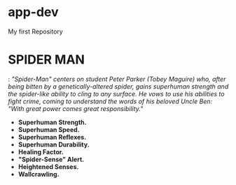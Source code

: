 # app-dev
My first Repository


# SPIDER MAN #
: *"Spider-Man" centers on student Peter Parker (Tobey Maguire) who, after being bitten by a genetically-altered spider, gains superhuman strength and the spider-like ability to cling to any surface. He vows to use his abilities to fight crime, coming to understand the words of his beloved Uncle Ben: "With great power comes great responsibility."*

- **Superhuman Strength.**
- **Superhuman Speed.**
- **Superhuman Reflexes.**
- **Superhuman Durability.**
- **Healing Factor.**
- **"Spider-Sense" Alert.**
- **Heightened Senses.**
- **Wallcrawling.**
